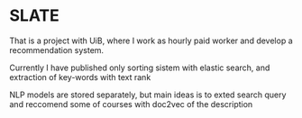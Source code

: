 # SLATE

That is a project with UiB, where I work as hourly paid worker and develop a recommendation system.

Currently I have published only sorting sistem with elastic search, and extraction of key-words with text rank

NLP models are stored separately, but main ideas is to exted search query and reccomend some of courses with doc2vec of the description

